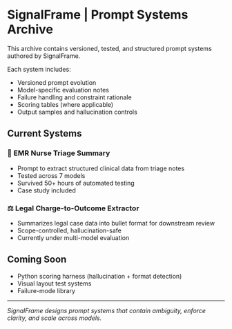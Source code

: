 # SignalFrame | Prompt Systems Archive

This archive contains versioned, tested, and structured prompt systems authored by SignalFrame.

Each system includes:
- Versioned prompt evolution
- Model-specific evaluation notes
- Failure handling and constraint rationale
- Scoring tables (where applicable)
- Output samples and hallucination controls

## Current Systems

### 🏥 EMR Nurse Triage Summary
- Prompt to extract structured clinical data from triage notes
- Tested across 7 models
- Survived 50+ hours of automated testing
- Case study included

### ⚖️ Legal Charge-to-Outcome Extractor
- Summarizes legal case data into bullet format for downstream review
- Scope-controlled, hallucination-safe
- Currently under multi-model evaluation

## Coming Soon

- Python scoring harness (hallucination + format detection)
- Visual layout test systems
- Failure-mode library

---
*SignalFrame designs prompt systems that contain ambiguity, enforce clarity, and scale across models.*
